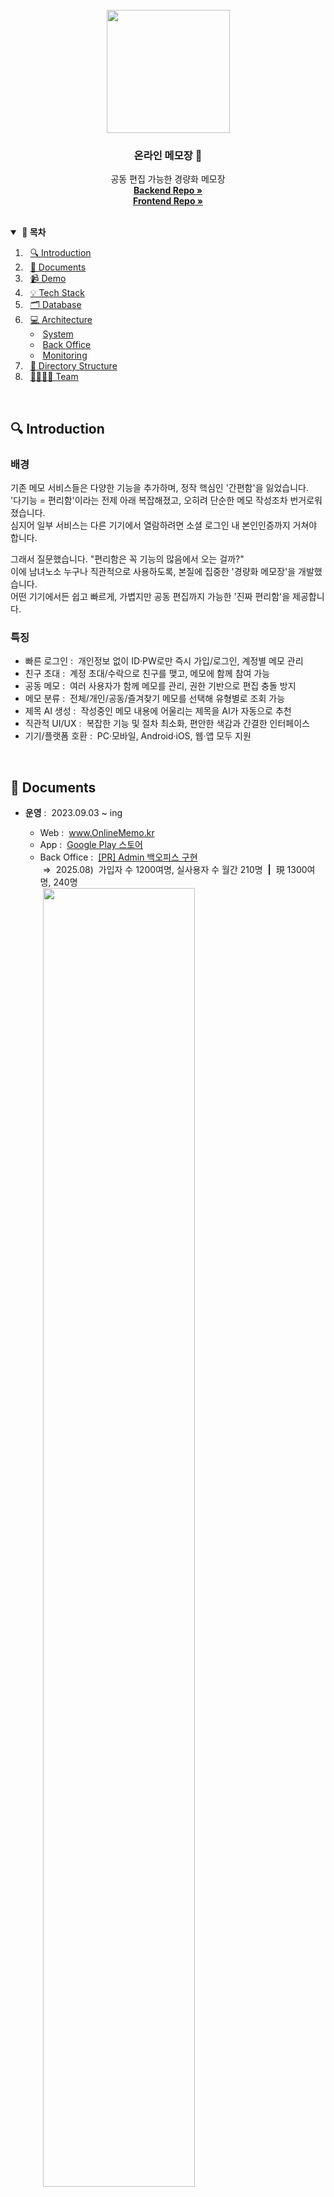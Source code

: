 <br>
<div align="center">
  <img src="https://github.com/user-attachments/assets/dd0f3082-61fb-44ed-8518-e6cef8754361" width="197" />
  <h3 align="center">온라인 메모장 📝</h3>
  <p align="center">
    공동 편집 가능한 경량화 메모장<br>
    <a href="https://github.com/OnlineMemo/backend"><strong>Backend Repo »</strong></a><br>
    <a href="https://github.com/OnlineMemo/frontend-web"><strong>Frontend Repo »</strong></a>
    <!-- <a href="https://github.com/orgs/OnlineMemo/repositories?q=sort%3Aname-asc"><strong>FullStack Repo »</strong></a> -->
    <!-- <a href="https://github.com/OnlineMemo/backend"><strong>Backend - Refactor Ver.2 »</strong></a> -->
  </p>
</div>
<br>

<details open>
  <summary><strong>&nbsp;📖&nbsp;목차</strong></summary>

1. &nbsp;&nbsp;[🔍 Introduction](#-introduction)
2. &nbsp;&nbsp;[📄 Documents](#-documents)
3. &nbsp;&nbsp;[📹 Demo](#-demo)
4. &nbsp;&nbsp;[💡 Tech Stack](#-tech-stack)
5. &nbsp;&nbsp;[🗂️ Database](#%EF%B8%8F-database)
6. &nbsp;&nbsp;[💻 Architecture](#-architecture)
   - &nbsp;[System](#system)
   - &nbsp;[Back Office](#back-office)
   - &nbsp;[Monitoring](#monitoring)
7. &nbsp;&nbsp;[📂 Directory Structure](#-directory-structure)
8. &nbsp;&nbsp;[👨‍👩‍👧‍👧 Team](#%E2%80%8D%E2%80%8D%E2%80%8D-team-full-stack)
</details>
<br>



## 🔍 Introduction

### 배경
기존 메모 서비스들은 다양한 기능을 추가하며, 정작 핵심인 '간편함'을 잃었습니다.<br>
'다기능 = 편리함'이라는 전제 아래 복잡해졌고, 오히려 단순한 메모 작성조차 번거로워졌습니다.<br>
심지어 일부 서비스는 다른 기기에서 열람하려면 소셜 로그인 내 본인인증까지 거쳐야 합니다.

그래서 질문했습니다. "편리함은 꼭 기능의 많음에서 오는 걸까?"<br>
이에 남녀노소 누구나 직관적으로 사용하도록, 본질에 집중한 '경량화 메모장'을 개발했습니다.<br>
어떤 기기에서든 쉽고 빠르게, 가볍지만 공동 편집까지 가능한 '진짜 편리함'을 제공합니다.

### 특징
- 빠른 로그인&nbsp;:&nbsp;&nbsp;개인정보 없이 ID·PW로만 즉시 가입/로그인, 계정별 메모 관리
- 친구 초대&nbsp;:&nbsp;&nbsp;계정 초대/수락으로 친구를 맺고, 메모에 함께 참여 가능
- 공동 메모&nbsp;:&nbsp;&nbsp;여러 사용자가 함께 메모를 관리, 권한 기반으로 편집 충돌 방지
- 메모 분류&nbsp;:&nbsp;&nbsp;전체/개인/공동/즐겨찾기 메모를 선택해 유형별로 조회 가능
- 제목 AI 생성&nbsp;:&nbsp;&nbsp;작성중인 메모 내용에 어울리는 제목을 AI가 자동으로 추천
- 직관적 UI/UX&nbsp;:&nbsp;&nbsp;복잡한 기능 및 절차 최소화, 편안한 색감과 간결한 인터페이스
- 기기/플랫폼 호환&nbsp;:&nbsp;&nbsp;PC·모바일, Android·iOS, 웹·앱 모두 지원
<br>

<!--
### 주제 선정
기존의 메모장들에는 잡다한 많은 기능들이 탑재되어있어, 사용에 어려움을 느꼈습니다. <br>
이에 본연의 기능을 살리고, 남녀노소 누구나 쉽게 이용 가능한 경량화 메모장을 제공합니다.

### 특징
- 불필요한 기능을 제거하고, 간편하고 직관적인 디자인으로 주요 기능의 접근성을 높였습니다. <br>
또한 눈이 편안한 색감을 선정하여 심플하게 디자인하였습니다.
- 개인정보 필요없이 생성할 id와 pw만 입력하여, 쉽고 빠르게 회원가입이 가능합니다. <br>
이로써 회원가입의 거부감을 줄이고, 어느 기기에서든지 접속하여 계정별로 메모를 관리할 수 있습니다.
- 여러 사람이 공동으로 메모를 편집 및 관리할 수 있는 '공동 메모' 기능을 추가하였습니다. <br>
대학생 팀플이나 회의 내용 작성으로도 적합합니다.
- 광고 삽입은 접근성을 떨어뜨리기에, 수익창출 없이 무료로 이용 가능하도록 하였습니다.
<br>
-->



## 📄 Documents

- <strong>운영</strong>&nbsp;:&nbsp;&nbsp;2023.09.03 ~ ing
  - Web&nbsp;:&nbsp;&nbsp;<a href="https://www.onlinememo.kr">www.OnlineMemo.kr</a>
  - App&nbsp;:&nbsp;&nbsp;<a href="https://play.google.com/store/apps/details?id=com.shj.onlinememo">Google Play 스토어</a>
  - Back Office&nbsp;:&nbsp;&nbsp;<a href="https://github.com/OnlineMemo/backend/pull/9">[PR] Admin 백오피스 구현</a><br>&nbsp;⇒&nbsp;&nbsp;2025.08)&nbsp;&nbsp;가입자 수 1200여명, 실사용자 수 월간 210명&nbsp;&nbsp;**|**&nbsp;&nbsp;現 1300여명, 240명<br>&nbsp;<img src="https://github.com/user-attachments/assets/52bf97bc-8fbf-4d35-b257-6d74a35485d4" width="73%" />

- #### [BE] API 명세서
  - <details><summary>&nbsp;Swagger API 명세서</summary><br><img src="https://github.com/user-attachments/assets/8683c9e2-2694-4482-ac6a-81e58eb3fa41" width="70%" /></details> 

- #### [BE] 성능 개선기 📝
  - [깃허브]&nbsp;&nbsp;<a href="https://github.com/OnlineMemo/backend">Backend 대규모 리팩토링 - DB 재설계 · Query 튜닝 · API 다중호출 개선</a>
  - [블로그]&nbsp;&nbsp;<a href="https://velog.io/@tkguswls1106/JPA-Auditing-%EC%B6%94%EC%A0%81-%EB%B2%97%EC%96%B4%EB%82%98%EA%B8%B0-LastModifiedDate-%EC%97%85%EB%8D%B0%EC%9D%B4%ED%8A%B8-%EB%B0%A9%EC%A7%80">Auditing 추적 벗어나기 (@LastModifiedDate 업데이트 방지)</a>
  - [PR]&nbsp;&nbsp;<a href="https://github.com/OnlineMemo/backend/pull/5">동시성 제어 - Redis Lettuce 분산 락 · MySQL 낙관적 락 · Transaction 분리</a>
  - [PR]&nbsp;&nbsp;<a href="https://github.com/OnlineMemo/backend/pull/11">OpenAI - 메모 제목 AI 자동 생성기능 구현</a>

- #### [FE] 성능 개선기 📝
  - [깃허브]&nbsp;&nbsp;<a href="https://github.com/OnlineMemo/frontend-web">Frontend 대규모 리팩토링</a>
<br>



## 📹 Demo

### Google Play 스토어

<img width="80%" alt="플레이스토어 스크린샷" src="https://github.com/OnlineMemo/.github/assets/56509933/ab015384-804a-4bf8-9ac6-4e238623cf13">
<img width="80%" alt="플레이스토어 PC 스크린샷" src="https://github.com/OnlineMemo/.github/assets/56509933/b8d9ebd0-8afe-48a5-ab2a-7d8ea99f7065">

### PC Page

**메모 목록 조회**|**메모 내용 조회**|**친구 공동메모 초대**
-----|-----|-----
<img src="https://github.com/OnlineMemo/.github/assets/56509933/d662b9b9-4c55-4fbb-8199-b5e6dd222f0e" width="100%">|<img src="https://github.com/OnlineMemo/.github/assets/56509933/35c09de5-7f59-4e06-ab74-d9bcd6f0647e" width="100%">|<img src="https://github.com/OnlineMemo/.github/assets/56509933/2096b659-80ca-4f77-b6b7-7f4c760357e0" width="100%">

### Mobile Page

**로그인**|**메모 목록 조회**|**메모 내용 조회**|**신규 개인메모 작성**
:-----:|:-----:|:-----:|:-----:
<img src="https://github.com/OnlineMemo/.github/assets/56509933/1f5c053b-13e5-4da2-9a4f-3db57e983611">|<img src="https://github.com/OnlineMemo/.github/assets/56509933/6e5a4727-56b1-473f-8451-fed8864ae91a">|<img src="https://github.com/OnlineMemo/.github/assets/56509933/7eb239e1-b338-4141-a6e6-745140167b70">|<img src="https://github.com/OnlineMemo/.github/assets/56509933/9101fd58-c90a-48dd-af24-a3693aec1b7d">

**프로필 조회**|**친구 목록 조회**|**친구요청 수신 목록 조회**|**친구 공동메모 초대**
:-----:|:-----:|:-----:|:-----:
<img src="https://github.com/OnlineMemo/.github/assets/56509933/d28b8bb5-55fe-4fcf-8225-5ad557a945e3">|<img src="https://github.com/OnlineMemo/.github/assets/56509933/981d4884-5faf-488d-9822-339fd866ce5d">|<img src="https://github.com/OnlineMemo/.github/assets/56509933/ae8c9f27-2b47-4a9e-99e3-d1a5c8a0eb92">|<img src="https://github.com/OnlineMemo/.github/assets/56509933/707a9527-ec8a-4863-8d12-608693bc3e8e">

<br>



<!--
## 👨‍👩‍👦‍👦 Launch

### 마케팅

**에브리타임**|**인스타그램**
-----|-----
<img src="https://github.com/tkguswls1106/tkguswls1106/assets/56509933/11fabfbd-227a-430b-a048-3c95b6f06e53" width="100%">|<img src="https://github.com/tkguswls1106/tkguswls1106/assets/56509933/420dea2c-82bf-491f-b753-847b957747eb" width="100%">
대학생 커뮤니티에 홍보글을 게시하여, HOT 게시물로 선정되었습니다.|SNS에 홍보글을 게시하여, 다양한 연령대의 접근성을 고려했습니다. 그 결과, 100명 이상의 이용자에게 서비스를 제공 중입니다.

<br>
-->



## 💡 Tech Stack
|Frontend|Backend|Back Office|Security|Other|
|:------:|:------:|:------:|:------:|:------:|
|<img src="https://img.shields.io/badge/React-61DBFB?style=flat-square&logo=React&logoColor=white"/></a><br><img src="https://smartcart-s3-bucket.s3.ap-northeast-2.amazonaws.com/badge_ReactNative.svg" alt="[ React Native ]"/></a><br><img src="https://img.shields.io/badge/JavaScript-F7DF1F?style=flat-square&logo=JavaScript&logoColor=white"/></a>|<img src="https://smartcart-s3-bucket.s3.ap-northeast-2.amazonaws.com/badge_SpringBoot.svg" alt="[ Spring Boot ]"/></a><br><img src="https://img.shields.io/badge/Java-007396?style=flat-square&logo=coffeeScript&logoColor=white"/></a><br><img src="https://img.shields.io/badge/OpenAI-74AA9C?style=flat-square&logo=OpenAI&logoColor=white"/></a><br><img src="https://img.shields.io/badge/MySQL-4479A1?style=flat-square&logo=MySQL&logoColor=white"/></a><br><img src="https://smartcart-s3-bucket.s3.ap-northeast-2.amazonaws.com/badge_Redis.svg" alt="[ Redis ]"/></a>|<img src="https://img.shields.io/badge/GA4-E37400?style=flat-square&logo=googleanalytics&logoColor=white"/><br><img src="https://img.shields.io/badge/BigQuery-669DF6?style=flat-square&logo=googlebigquery&logoColor=white"/><br><img src="https://img.shields.io/badge/Cloud Run-4285F4?style=flat-square&logo=googlecloud&logoColor=white"/><br><img src="https://img.shields.io/badge/MongoDB-47A248?style=flat-square&logo=MongoDB&logoColor=white"/>|<img src="https://smartcart-s3-bucket.s3.ap-northeast-2.amazonaws.com/badge_SpringSecurity.svg" alt="[ Spring Security ]"/></a><br><img src="https://smartcart-s3-bucket.s3.ap-northeast-2.amazonaws.com/badge_JSONWebToken.svg" alt="[ JSON Web Token ]"/></a>|<img src="https://smartcart-s3-bucket.s3.ap-northeast-2.amazonaws.com/badge_AmazonAWS.svg" alt="[ Amazon AWS ]"/></a><br><img src="https://img.shields.io/badge/Slack-4A154B?style=flat-square&logo=Slack&logoColor=white"/><br><img src="https://img.shields.io/badge/Postman-FF6C37?style=flat-square&logo=Postman&logoColor=white"/></a><br><img src="https://img.shields.io/badge/Swagger-85EA2E?style=flat-square&logo=Swagger&logoColor=white"/></a>

```
- Frontend : React, React Native, JavaScript
- Backend : Spring Boot, Java, Spring Security, JWT, OpenAI
- Back Office : GA4, BigQuery, Cloud Run
- Database : MySQL, Redis, MongoDB
- Deployment : Amazon AWS
- Tool : Slack, Postman, Swagger
```
<br>



## 🗂️ Database

<details open>
  <summary>&nbsp;<strong>Redis</strong>&nbsp;:&nbsp;&nbsp;서비스 데이터 (임시)&nbsp;&nbsp;⇒&nbsp;&nbsp;편집권한 Lock, 일일 AI 호출 횟수 등</summary>
<br>
  
| 항목          | Key-Value                                                                      | TTL | 설명                                                                            |
| ------------ | ------------------------------------------------------------------------------ | --- | ------------------------------------------------------------------------------ |
| 편집권한 Lock  | {`메모정보:lock` : `사용자정보`}<br>{`memoId:1200:lock` : `userId:10,userName:현진`} | 10분 | - Redis Lettuce 분산 락<br>- 편집자 외 수정접근 제한<br>&nbsp;&nbsp;(편집 중인 상대방 표시)
| 일일 AI 호출횟수  | {`사용자정보:openai_usage` : `호출횟수`}<br>{`userId:1200:openai_usage` : `3`}    | 자정  | 개인 OpenAI 호출량 검사<br>(일일 최대 10회 제한)
| JVM Heap 위험 쿨타임<br>(스케줄러 + Slack) | {`backoffice:슬랙경보` : `true`}<br>{`backoffice:heap_notification` : `true`} | 1시간 | - 5분마다 힙메모리 체크<br>- 70/80/90% Slack 알림<br>&nbsp;&nbsp;(1시간 내 중복알림 방지)

</details>

<details>
  <summary>&nbsp;<strong>MySQL</strong>&nbsp;:&nbsp;&nbsp;서비스 데이터 (영구)&nbsp;&nbsp;⇒&nbsp;&nbsp;사용자, 메모, 친구 관계 등</summary>
<br>
<!-- <img width="1470" alt="mysql DB ERD" src="https://github.com/OnlineMemo/.github/assets/56509933/6bf90043-9bb4-435d-9ac3-5c8e8123a34c"> -->
<!-- <img width="1470" alt="mysql DB ERD" src="https://github.com/user-attachments/assets/48beb98f-f616-4950-b1c5-05d779a90e0d"> -->
<img width="1470" alt="mysql DB ERD" src="https://github.com/user-attachments/assets/dd03f5d3-1e92-4431-b274-972fbbcc1e8c">
</details>

<details>
  <summary>&nbsp;<strong>MongoDB</strong>&nbsp;:&nbsp;&nbsp;백오피스 데이터&nbsp;&nbsp;⇒&nbsp;&nbsp;GA4 페이지뷰, 접속자 기기, 국가 등</summary>
<br>

| 구분        | 항목            | 컬럼명                | 설명                  |
| ---------- | -------------- | ------------------- | -------------------- |
| 이벤트 정보   | 이벤트 시간       | `event_datetime`    | 이벤트 발생 시각         |
|            | 활성 사용자 ID    | `user_pseudo_id`    | 익명 사용자 식별 ID      |
|            | 로그인 사용자 ID   | `login_user_id`     | 로그인한 사용자 ID       |
| 페이지 정보   | 페이지명          | `page_title`        | 브라우저 탭/문서 제목     |
|            | 유입 경로 URL     | `page_referrer`     | 이전 페이지 URL         |
|            | 현재 경로 URL     | `page_location`     | 전체 현재 페이지 URL     |
|            | 현재 경로 Path    | `page_path`         | 도메인 제외한 경로        |
| 기기 정보    | 기기 카테고리      | `device_category`   | 모바일/데스크톱 등        |
|            | 기기 브랜드명      | `device_brand`      | 기기 제조사             |
|            | 웹 브라우저        | `device_browser`   | 사용 브라우저 이름        |
| 접속 정보    | 국가             | `geo_country`       | 접속 국가              |
|            | 지역             | `geo_region`        | 접속 지역(주/도 단위)    |
|            | 도시             | `geo_city`          | 접속 도시              |

</details>

<br>



## 💻 Architecture

### System
![onlinememo_architecture drawio](https://github.com/user-attachments/assets/fdc19a6b-5b9d-46ac-882b-9d8a78eac484)

```
- Frontend Deployment : AWS Amplify
- Backend Deployment : AWS Elastic Beanstalk
- Database : AWS RDS, Upstash Redis
- DNS : AWS Route53
- Traffic : AWS Application Load Balancer, Auto Scaling (CPU 70% Out, 30% In)
- Monitoring : AWS CloudWatch, Slack, Spring Logback, ExceptionHandler
- Version control : AWS S3, GitHub
```

### Back Office
![backoffice_architecture drawio](https://github.com/user-attachments/assets/994e6a64-85c2-413e-b044-3ce614a04ded)
![backoffice_statistics drawio](https://github.com/user-attachments/assets/396aefe9-034c-4879-a1e9-c214c501994b)

```
GA4 (React : 실사용자 지표 수집)
→ BigQuery (SQL : 수집 데이터 검증)
→ Cloud Run (Serverless API : 데이터 필터링 및 제공)
→ MongoDB (Spring : 정제된 지표 저장 및 백오피스 운용)
```

### Monitoring

**테스터**|**트래픽**
:-----:|:-----:
<img src="https://github.com/tkguswls1106/tkguswls1106/assets/56509933/145aaa0c-ad71-4e16-bc80-f36a2e50b3d0" width="400px">|<img src="https://github.com/tkguswls1106/tkguswls1106/assets/56509933/deb45a45-6828-4107-be56-d011fe89d558" width="90%">
Web & App 테스터를 모집해,<br>특정 시간대 10분 동안의<br>트래픽 변화를 측정.|테스터 30명의 동시접속 결과, CPU 사용률이 0.7% → 6% 상승함을 확인.<br>초기 운영에는 충분하나, 예기치 않은 트래픽 증가 시 Burst 기능을 안정적으로 운용하고자<br>인스턴스를 `t3.nano(CPU 크레딧 6)` → `t3.micro(CPU 크레딧 12)`로 Scale Up 조치.

|**예외 로깅**|
|-----|
|<!-- <img width="1470" alt="AWS CloudWatch" src="https://github.com/OnlineMemo/.github/assets/56509933/266c6619-4995-479a-9cc1-b73cc4bb7544"> --><img width="1470" alt="AWS CloudWatch" src="https://github.com/user-attachments/assets/22721d18-6d9f-4a96-a7e3-5ccd6ad99ef7">|
|1.&nbsp;&nbsp;Spring ExceptionHandler : Error Handling<br>2.&nbsp;&nbsp;Spring Logback : Logging<br>3.&nbsp;&nbsp;`Local`&nbsp;&nbsp;File Storage : Save to file<br>4-1.&nbsp;&nbsp;`Prod`&nbsp;&nbsp;AWS CloudWatch : Monitoring<br>4-2.&nbsp;&nbsp;`Prod`&nbsp;&nbsp;Slack Webhook : Notification|

<br>



## 📂 Directory Structure

<details open>
  <summary>&nbsp;<strong>Backend</strong>&nbsp;:&nbsp;&nbsp;Open!</summary>
  <br>

```
:                                                 :
├── client                                        ├── repository
│   ├── Ga4Client.java                            │   ├── UserRepository.java
│   └── OpenAIClient.java                         │   ├── MemoRepository.java
├── config                                        │   ├── MemoBatchRepository.java
│   ├── FeignConfig.java                          │   ├── UserMemoRepository.java
│   ├── SecurityConfig.java                       │   ├── UserMemoBatchRepository.java
│   ├── SwaggerConfig.java                        │   ├── FriendshipRepository.java
│   ├── RedisConfig.java                          │   ├── FriendshipBatchRepository.java
│   └── OpenAIConfig.java                         │   ├── Ga4FilteredRepository.java
├── controller                                    │   ├── Ga4FilteredBatchRepository.java
│   ├── AuthController.java                       │   └── RedisRepository.java
│   ├── UserController.java                       ├── response
│   ├── MemoController.java                       │   ├── ResponseCode.java
│   ├── FriendshipController.java                 │   ├── ResponseData.java
│   ├── BackOfficeController.java                 │   ├── GlobalExceptionHandler.java
│   └── TestController.java                       │   ├── exception
├── domain                                        │   │   ├── CustomException.java
│   ├── User.java                                 │   │   ├── Exception400.java
│   ├── Memo.java                                 │   │   ├── Exception404.java
│   ├── Friendship.java                           │   │   ├── Exception409.java
│   ├── mapping                                   │   │   ├── Exception423.java
│   │   └── UserMemo.java                         │   │   ├── Exception429.java
│   ├── backoffice                                │   │   └── Exception500.java
│   │   └── Ga4Filtered.java                      │   └── responseitem
│   ├── common                                    │       ├── MessageItem.java
│   │   ├── BaseCreatedEntity.java                │       └── StatusItem.java
│   │   └── BaseModifiedEntity.java               ├── service
│   └── enums                                     │   ├── AuthService.java
│       ├── Authority.java                        │   ├── UserService.java
│       └── FriendshipState.java                  │   ├── MemoService.java
├── dto                                           │   ├── MemoFacade.java
│   ├── AuthDto.java                              │   ├── UserMemoService.java
│   ├── UserDto.java                              │   ├── FriendshipService.java
│   ├── MemoDto.java                              │   ├── Ga4FilteredService.java
│   ├── FriendshipDto.java                        │   ├── BackOfficeScheduler.java
│   └── Ga4FilteredDto.java                       │   └── impl
└── jwt                                           │       ├── AuthServiceImpl.java
    ├── JwtFilter.java                            │       ├── UserServiceImpl.java
    ├── TokenProvider.java                        │       ├── MemoServiceImpl.java
    ├── CustomUserDetailsService.java             │       ├── MemoFacadeImpl.java
    └── handler                                   │       ├── UserMemoServiceImpl.java
        ├── JwtExceptionFilter.java               │       ├── FriendshipServiceImpl.java
        ├── JwtAccessDeniedHandler.java           │       └── Ga4FilteredServiceImpl.java
        └── JwtAuthenticationEntryPoint.java      └── util
                                                      ├── SecurityUtil.java
                                                      └── TimeConverter.java
```
<!--
```
:
├── client
│   └── Ga4Client.java
├── config
│   ├── FeignConfig.java
│   ├── RedisConfig.java
│   ├── SecurityConfig.java
│   └── SwaggerConfig.java
├── controller
│   ├── AuthController.java
│   ├── BackOfficeController.java
│   ├── FriendshipController.java
│   ├── MemoController.java
│   ├── TestController.java
│   └── UserController.java
├── domain
│   ├── Friendship.java
│   ├── Memo.java
│   ├── User.java
│   ├── backoffice
│   │   └── Ga4Filtered.java
│   ├── common
│   │   ├── BaseCreatedEntity.java
│   │   └── BaseModifiedEntity.java
│   ├── enums
│   │   ├── Authority.java
│   │   └── FriendshipState.java
│   └── mapping
│       └── UserMemo.java
├── dto
│   ├── AuthDto.java
│   ├── FriendshipDto.java
│   ├── Ga4FilteredDto.java
│   ├── MemoDto.java
│   └── UserDto.java
├── jwt
│   ├── CustomUserDetailsService.java
│   ├── JwtFilter.java
│   ├── TokenProvider.java
│   └── handler
│       ├── JwtAccessDeniedHandler.java
│       ├── JwtAuthenticationEntryPoint.java
│       └── JwtExceptionFilter.java
├── repository
│   ├── FriendshipBatchRepository.java
│   ├── FriendshipRepository.java
│   ├── Ga4FilteredBatchRepository.java
│   ├── Ga4FilteredRepository.java
│   ├── MemoBatchRepository.java
│   ├── MemoRepository.java
│   ├── RedisRepository.java
│   ├── UserMemoBatchRepository.java
│   ├── UserMemoRepository.java
│   └── UserRepository.java
├── response
│   ├── GlobalExceptionHandler.java
│   ├── ResponseCode.java
│   ├── ResponseData.java
│   ├── exception
│   │   ├── CustomException.java
│   │   ├── Exception400.java
│   │   ├── Exception404.java
│   │   ├── Exception409.java
│   │   ├── Exception423.java
│   │   └── Exception500.java
│   └── responseitem
│       ├── MessageItem.java
│       └── StatusItem.java
├── service
│   ├── AuthService.java
│   ├── FriendshipService.java
│   ├── Ga4FilteredScheduler.java
│   ├── Ga4FilteredService.java
│   ├── MemoFacade.java
│   ├── MemoService.java
│   ├── UserMemoService.java
│   ├── UserService.java
│   └── impl
│       ├── AuthServiceImpl.java
│       ├── FriendshipServiceImpl.java
│       ├── Ga4FilteredServiceImpl.java
│       ├── MemoFacadeImpl.java
│       ├── MemoServiceImpl.java
│       ├── UserMemoServiceImpl.java
│       └── UserServiceImpl.java
└── util
    ├── SecurityUtil.java
    └── TimeConverter.java
```
-->
</details>

<details>
  <summary>&nbsp;<strong>Frontend_Web</strong>&nbsp;:&nbsp;&nbsp;Open!</summary>
  <br>

```
├── public
│   ├── favicon.ico
│   ├── index.html
│   ├── linkthumbnail.png
│   ├── manifest.json
│   ├── memoicon128.png
│   ├── memoicon192.png
│   └── memoicon512.png
└── src
    ├── assets
    │   ├── fonts
    │   │   ├── BMJUA_ttf.ttf
    │   │   ├── Kalam-Bold.ttf
    │   │   ├── Kalam-Light.ttf
    │   │   └── Kalam-Regular.ttf
    │   └── images
    │       └── user.png
    ├── apis
    │   └── Api.jsx
    ├── components
    │   ├── List
    │   │   ├── FriendList.jsx
    │   │   ├── InviteFriendList.jsx
    │   │   ├── MemoList.jsx
    │   │   ├── MemoListItem.jsx
    │   │   ├── SelectFriendList.jsx
    │   │   └── SenderList.jsx
    │   ├── Modal
    │   │   ├── ConfirmModal.jsx
    │   │   ├── FriendGroupModal.jsx
    │   │   ├── GlobalModal.jsx
    │   │   ├── NoticeModal.jsx
    │   │   └── SendFriendshipModal.jsx
    │   ├── Navigation
    │   │   ├── LoadingNav.jsx
    │   │   ├── NewMemoNav.jsx
    │   │   ├── NoLoginNav.jsx
    │   │   ├── ReadAndEditMemoNav.jsx
    │   │   └── YesLoginNav.jsx
    │   ├── Styled
    │   │   ├── BasicWrapper.jsx
    │   │   ├── HelloWrapper.jsx
    │   │   ├── NavWrapper.jsx
    │   │   └── OneMemoWrapper.jsx
    │   └── UI
    │       ├── Checkbox.jsx
    │       ├── DropdownCenter.jsx
    │       ├── DropdownLeft.jsx
    │       ├── DropdownRight.jsx
    │       ├── FriendOptionDropdownCenter.jsx
    │       ├── IsStarButton.jsx
    │       ├── MemoOptionButton.jsx
    │       ├── MemoOptionDropdownRight.jsx
    │       ├── NewMemoOptionDropdownRight.jsx
    │       ├── SearchMemo.jsx
    │       └── SortMemo.jsx
    ├── pages
    │   ├── BackOffice
    │   │   └── StatisticPage.jsx
    │   ├── Etc
    │   │   ├── DownloadPage.jsx
    │   │   ├── InformationPage.jsx
    │   │   └── NoticePage.jsx
    │   ├── Friend
    │   │   ├── FriendListPage.jsx
    │   │   └── SenderListPage.jsx
    │   ├── Memo
    │   │   ├── MemoListPage.jsx
    │   │   ├── NewMemoPage.jsx
    │   │   └── ReadAndEditMemoPage.jsx
    │   └── User
    │       ├── ChangePwPage.jsx
    │       ├── LoginPage.jsx
    │       ├── SignupPage.jsx
    │       └── UserProfilePage.jsx
    ├── hooks
    │   └── useDetectDropdown.jsx
    └── utils
        ├── lazyUtil.js
        ├── MetaUtil.js
        ├── TimeUtil.js
        ├── ToastUtil.js
        └── TokenUtil.js
```
</details>

<details>
  <summary>&nbsp;<strong>Frontend_App</strong>&nbsp;:&nbsp;&nbsp;Open!</summary>
  <br>

```
├── App.js
├── app.json
├── assets
│   ├── adaptive-icon.png
│   ├── favicon.png
│   ├── icon.png
│   └── splash.png
├── babel.config.js
├── eas.json
├── package-lock.json
└── package.json
```
</details>
<br>



## 👨‍👩‍👧‍👧 Team (Full Stack)

|                                              [사현진](https://github.com/tkguswls1106)                                              |
| :------------------------------------------------------------------------------------------------------------------------------: |
| <img width = "300" src ="https://github.com/user-attachments/assets/cb71ee9c-c8e6-45ca-9fb8-4e9d96d0a5d5"> |
|                                                   Frontend & Backend Developer                                                    |
